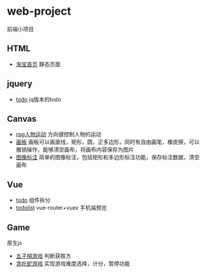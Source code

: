 # web-project
前端小项目

## HTML
* [淘宝首页](https://rqrry.github.io/web-project/taobao/index.html) 静态页面

## jquery
* [todo](https://rqrry.github.io/web-project/jquery/todo/index.html) jq版本的todo

## Canvas
* [rpg人物运动](https://rqrry.github.io/web-project/Canvas/rpg/index.html) 方向键控制人物的运动
* [画板](https://rqrry.github.io/web-project/Canvas/drawing/index.html) 画板可以画直线，矩形，圆，正多边形，同时有自由画笔，橡皮擦，可以撤销操作，能够清空画布，将画布内容保存为图片
* [图像标注](https://rqrry.github.io/web-project/Canvas/mark/index.html) 简单的图像标注，包括矩形和多边形标注功能，保存标注数据，清空画布

## Vue
* [todo](https://rqrry.github.io/web-project/Vue/todo/dist/index.html) 组件拆分
* [todolist](https://rqrry.github.io/web-project/Vue/todolist/dist/index.html) vue-router+vuex 手机端预览

## Game
原生js
* [五子棋游戏](https://rqrry.github.io/web-project//Game/Gobang/index.html) 判断获胜方
* [贪吃蛇游戏](https://rqrry.github.io/web-project//Game/Snake/index.html) 实现游戏难度选择，计分，暂停功能
